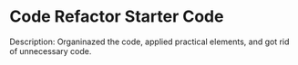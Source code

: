 # Code Refactor Starter Code

Description: Organinazed the code, applied practical elements, and got rid of unnecessary code.



